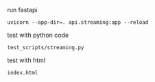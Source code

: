 run fastapi

```
uvicorn --app-dir=. api.streaming:app --reload
```

test with python code

```
test_scripts/streaming.py
```

test with html

```
index.html
```
